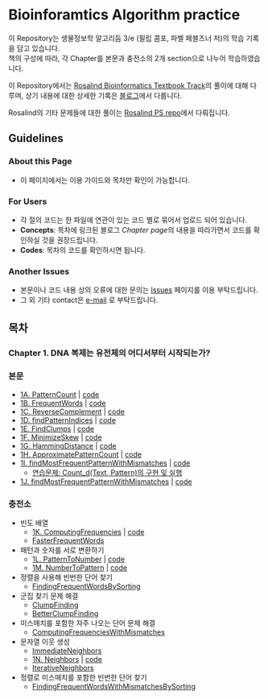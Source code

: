 # Bioinforamtics Algorithm practice
 이 Repository는 생물정보학 알고리듬 3/e (필립 콤포, 파벨 페블즈너 저)의 학습 기록을 담고 있습니다.  
 책의 구성에 따라, 각 Chapter를 본문과 충전소의 2개 section으로 나누어 학습하였습니다.

 이 Repository에서는 [Rosalind Bioinformatics Textbook Track](https://rosalind.info/problems/list-view/?location=bioinformatics-textbook-track)의 풀이에 대해 다루며, 상기 내용에 대한 상세한 기록은 [블로그](https://mulatta.github.io/bioinformatics-review)에서 다룹니다.

 Rosalind의 기타 문제들에 대한 풀이는 [Rosalind PS repo](https://github.com/mulatta/Rosalind_PS)에서 다뤄집니다.

## Guidelines
 ### About this Page
 - 이 페이지에서는 이용 가이드와 목차만 확인이 가능합니다.
 ### For Users
 - 각 절의 코드는 한 파일에 연관이 있는 코드 별로 묶어서 업로드 되어 있습니다.
 - **Concepts**: 목차에 링크된 블로그 *Chapter page*의 내용을 따라가면서 코드를 확인하실 것을 권장드립니다.
 - **Codes**: 목차의 코드를 확인하시면 됩니다.
 ### Another Issues
 - 본문이나 코드 내용 상의 오류에 대한 문의는 [Issues](https://github.com/mulatta./issues) 페이지를 이용 부탁드립니다.
 - 그 외 기타 contact은 [e-mail](mailto:lsw1167@gmail.com) 로 부탁드립니다.

## 목차
 ### Chapter 1. DNA 복제는 유전체의 어디서부터 시작되는가?
 ### 본문
 - [1A. PatternCount](https://rosalind.info/problems/ba1a/) | [code](./Chapter%201/PatternInText.py)
 - [1B. FrequentWords](https://rosalind.info/problems/ba1b/) | [code](./Chapter%201/FrequentWords.py)
 - [1C. ReverseComplement](https://rosalind.info/problems/ba1c/) | [code](./Chapter%201/ReverseComplement.py)
 - [1D. findPatternIndices](https://rosalind.info/problems/ba1d/) | [code](./Chapter%201/PatternInText.py)
 - [1E. FindClumps](https://rosalind.info/problems/ba1e/) | [code](./Chapter%201/FindClumps.py)
 - [1F. MinimizeSkew](https://rosalind.info/problems/ba1f/) | [code](./Chapter%201/MinSkew.py)
 - [1G. HammingDistance](https://rosalind.info/problems/ba1g/) | [code](./Chapter%201/HammingDistance.py)
 - [1H. ApproximatePatternCount](https://rosalind.info/problems/ba1h/) | [code](./Chapter%201/FrequentWords.py)
 - [1I. findMostFrequentPatternWithMismatches](https://rosalind.info/problems/ba1i/) | [code](./Chapter%201/FrequentWords.py)
     - [연습문제: Count_d(Text, Pattern)의 구현 및 실행](./Chapter%201/PatternInText.py)
 - [1J. findMostFrequentPatternWithMismatches](https://rosalind.info/problems/ba1j/) | [code](./Chapter%201/FrequentWords.py)
 
 ### 충전소
 - 빈도 배열
    - [1K. ComputingFrequencies](https://rosalind.info/problems/ba1k/) | [code](./Chapter%201/ComputeFreq.py)
    - [FasterFrequentWords](./Chapter%201/FrequentWords.py)
- 패턴과 숫자를 서로 변환하기
    - [1L. PatternToNumber](https://rosalind.info/problems/ba1l/) | [code](./Chapter%201/PatternConversion.py)
    - [1M. NumberToPattern](https://rosalind.info/problems/ba1m/) | [code](./Chapter%201/PatternConversion.py)
- 정렬을 사용해 빈번한 단어 찾기
    - [FindingFrequentWordsBySorting](./Chapter%201/FrequentWords.py)
- 군집 찾기 문제 해결
    - [ClumpFinding](./Chapter%201/FindClumps.py)
    - [BetterClumpFinding](./Chapter%201/FindClumps.py)
- 미스매치를 포함한 자주 나오는 단어 문제 해결
    - [ComputingFrequenciesWithMismatches](./Chapter%201/ComputeFreq.py)
- 문자열 이웃 생성
    - [ImmediateNeighbors](./Chapter%201/Neighbors.py)
    - [1N. Neighbors](https://rosalind.info/problems/ba1n/) | [code](./Chapter%201/Neighbors.py)
    - [IterativeNeighbors](./Chapter%201/Neighbors.py)
- 정렬로 미스매치를 포함한 빈번한 단어 찾기
    - [FindingFrequentWordsWithMismatchesBySorting](./Chapter%201/FrequentWords.py)